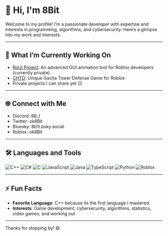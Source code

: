 # 👋 Hi, I'm 8Bit

Welcome to my profile! I’m a passionate developer with expertise and interests in programming, algorithms, and cybersecurity. Here’s a glimpse into my work and interests:

---

## 🔭 What I’m Currently Working On
- [RoUI Project](https://github.com/8BlT/RoUI): An advanced GUI animation tool for Roblox developers (currently private).
- [CHTD](https://www.roblox.com/groups/34371512/CHTD-Group#!/about): Unique Gacha Tower Defense Game for Roblox
- Private projects I can share yet 😔

---

## 🌐 Connect with Me
- Discord: 8B_t
- Twitter: ok8Bit
- Bluesky: 8b1t.bsky.social
- Roblox: ok8Bit

---

## 🛠 Languages and Tools
![C++](https://img.shields.io/badge/C++-%2300599C.svg?style=flat&logo=c%2B%2B&logoColor=white)
![C#](https://img.shields.io/badge/C%23-%23239120.svg?style=flat&logo=c-sharp&logoColor=white)
![C](https://img.shields.io/badge/C-%23A8B9CC.svg?style=flat&logo=c&logoColor=white)
![JavaScript](https://img.shields.io/badge/JavaScript-%23F7DF1E.svg?style=flat&logo=javascript&logoColor=black)
![Java](https://img.shields.io/badge/Java-%23ED8B00.svg?style=flat&logo=java&logoColor=white)
![TypeScript](https://img.shields.io/badge/TypeScript-%23007ACC.svg?style=flat&logo=typescript&logoColor=white)
![Python](https://img.shields.io/badge/Python-%2314354C.svg?style=flat&logo=python&logoColor=white)
![Roblox](https://img.shields.io/badge/Roblox-%23007ACC.svg?style=flat&logo=roblox&logoColor=white)



---

## ⚡ Fun Facts
- **Favorite Language**: C++ because its the first language I mastered.
- **Interests**: Game development, cybersecurity, algorithms, statistics, video games, and working out

---

Thanks for stopping by! 😄
